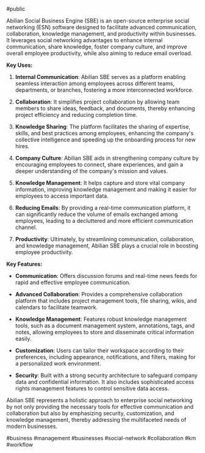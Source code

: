 #public

Abilian Social Business Engine (SBE) is an open-source enterprise social networking (ESN) software designed to facilitate advanced communication, collaboration, knowledge management, and productivity within businesses. It leverages social networking advantages to enhance internal communication, share knowledge, foster company culture, and improve overall employee productivity, while also aiming to reduce email overload.

**Key Uses:**

1. **Internal Communication**: Abilian SBE serves as a platform enabling seamless interaction among employees across different teams, departments, or branches, fostering a more interconnected workforce.

2. **Collaboration**: It simplifies project collaboration by allowing team members to share ideas, feedback, and documents, thereby enhancing project efficiency and reducing completion time.

3. **Knowledge Sharing**: The platform facilitates the sharing of expertise, skills, and best practices among employees, enhancing the company's collective intelligence and speeding up the onboarding process for new hires.

4. **Company Culture**: Abilian SBE aids in strengthening company culture by encouraging employees to connect, share experiences, and gain a deeper understanding of the company's mission and values.

5. **Knowledge Management**: It helps capture and store vital company information, improving knowledge management and making it easier for employees to access important data.

6. **Reducing Emails**: By providing a real-time communication platform, it can significantly reduce the volume of emails exchanged among employees, leading to a decluttered and more efficient communication channel.

7. **Productivity**: Ultimately, by streamlining communication, collaboration, and knowledge management, Abilian SBE plays a crucial role in boosting employee productivity.

**Key Features:**

- **Communication**: Offers discussion forums and real-time news feeds for rapid and effective employee communication.

- **Advanced Collaboration**: Provides a comprehensive collaboration platform that includes project management tools, file sharing, wikis, and calendars to facilitate teamwork.

- **Knowledge Management**: Features robust knowledge management tools, such as a document management system, annotations, tags, and notes, allowing employees to store and disseminate critical information easily.

- **Customization**: Users can tailor their workspace according to their preferences, including appearance, notifications, and filters, making for a personalized work environment.

- **Security**: Built with a strong security architecture to safeguard company data and confidential information. It also includes sophisticated access rights management features to control sensitive data access.

Abilian SBE represents a holistic approach to enterprise social networking by not only providing the necessary tools for effective communication and collaboration but also by emphasizing security, customization, and knowledge management, thereby addressing the multifaceted needs of modern businesses.

<!-- Keywords -->
#business #management #businesses #social-network #collaboration #km #workflow
<!-- /Keywords -->
